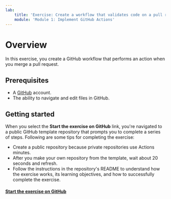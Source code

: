 ```yaml
---
lab:
    title: 'Exercise: Create a workflow that validates code on a pull request'
    module: 'Module 1: Implement GitHub Actions'
---
```


# Overview

In this exercise, you create a GitHub workflow that performs an action when you merge a pull request.

## Prerequisites

* A [GitHub](https://github.com?azure-portal=true) account.
* The ability to navigate and edit files in GitHub.

## Getting started

When you select the **Start the exercise on GitHub** link, you're navigated to a public GitHub template repository that prompts you to complete a series of steps. Following are some tips for completing the exercise:

* Create a public repository because private repositories use Actions minutes.
* After you make your own repository from the template, wait about 20 seconds and refresh.
* Follow the instructions in the repository's README to understand how the exercise works, its learning objectives, and how to successfully complete the exercise.

#### [Start the exercise on GitHub](https://github.com/skills/hello-github-actions)
